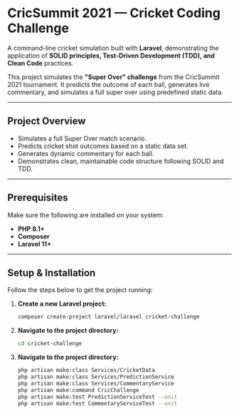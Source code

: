 # CricSummit 2021 — Cricket Coding Challenge

A command-line cricket simulation built with **Laravel**, demonstrating the application of **SOLID principles, Test-Driven Development (TDD), and Clean Code** practices.

This project simulates the **"Super Over" challenge** from the CricSummit 2021 tournament. It predicts the outcome of each ball, generates live commentary, and simulates a full super over using predefined static data.

---

## Project Overview

- Simulates a full Super Over match scenario.
- Predicts cricket shot outcomes based on a static data set.
- Generates dynamic commentary for each ball.
- Demonstrates clean, maintainable code structure following SOLID and TDD.

---

## Prerequisites

Make sure the following are installed on your system:

- **PHP 8.1+**
- **Composer**
- **Laravel 11+**

---

## Setup & Installation

Follow the steps below to get the project running:

1. **Create a new Laravel project:**
   ```bash
   composer create-project laravel/laravel cricket-challenge

2. **Navigate to the project directory:**
    ```bash
    cd cricket-challenge
3. **Navigate to the project directory:**
    ```bash
    php artisan make:class Services/CricketData
    php artisan make:class Services/PredictionService
    php artisan make:class Services/CommentaryService
    php artisan make:command CricChallenge
    php artisan make:test PredictionServiceTest --unit
    php artisan make:test CommentaryServiceTest --unit
